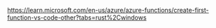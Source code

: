 https://learn.microsoft.com/en-us/azure/azure-functions/create-first-function-vs-code-other?tabs=rust%2Cwindows

